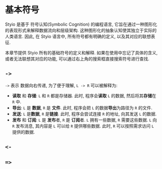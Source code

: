 # 基本符号

Styio 是基于 符号认知(Symbolic Cognition) 的编程语言, 它旨在通过一种图形化的表现形式来解释数据流向和层级架构. 这种图形化的抽象认知使其独立于实际的人类语言. 因此, 在 Styio 语言中, 所有符号都有明确的定义, 以及其对应的联想表征.&#x20;

本章节提供 Styio 所有的基础符号的定义和解释. 如果在使用中忘记了具体的含义, 或者无法联想其对应的功能, 可以通过右上角的搜索框直接搜索符号进行查找.&#x20;

## `->`&#x20;

`->` 表示 数据向右传递, 为了便于理解, `L -> R` 可以被解释为:

* **读取** 和 **存储**: `L` 和 `R` 都是存储器. 此时, 程序会**读取** `L` 的数据, 然后将其**存储**在 `R` 中.
* **导出**: `L` 是 **数据**, `R` 是 **文件**. 此时, 程序会把 `L` 的数据**导出**为路径为 `R` 的文件.&#x20;
* **发送**: `L` 是**数据**, `R` 是**链接**. 此时, 程序会尝试连接 `R` 的地址, 向其发送 `L` 的数据.&#x20;
* **发布** 和 **订阅**: `L` 是 **发布**者, `R` 是 **订阅**者. `L` 拥有一些数据, `R` 需要这些数据. `L` 向 `R` 发布消息, 其内容是 `L` 可以给 `R` 提供哪些数据. 此时, `R` 可以按照需求访问 `L` 提供的数据.&#x20;

## `<-`

## `=>`


